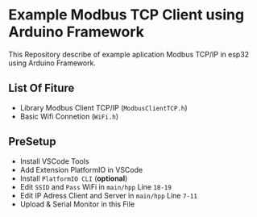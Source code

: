 # Example Modbus TCP Client using Arduino Framework

This Repository describe of example aplication Modbus TCP/IP in esp32 using Arduino Framework.

## List Of Fiture

- Library Modbus Client TCP/IP (`ModbusClientTCP.h`)
- Basic Wifi Connetion (`WiFi.h`)

## PreSetup

- Install VSCode Tools
- Add Extension PlatformIO in VSCode
- Install `PlatformIO CLI` (**optional**)
- Edit `SSID` and `Pass` WiFi in `main/hpp` Line `18-19`
- Edit IP Adress Client and Server in `main/hpp` Line `7-11`
- Upload & Serial Monitor in this File
